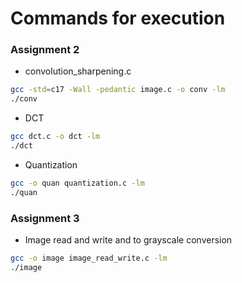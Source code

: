 # Commands for execution

### Assignment 2
- convolution_sharpening.c

```bash
gcc -std=c17 -Wall -pedantic image.c -o conv -lm
./conv
```
- DCT

```bash
gcc dct.c -o dct -lm
./dct
```

- Quantization

```bash
gcc -o quan quantization.c -lm
./quan

```

### Assignment 3
- Image read and write and to grayscale conversion

```bash
gcc -o image image_read_write.c -lm
./image
```


